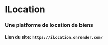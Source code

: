 # ILocation
### Une platforme de location de biens
#### Lien du site: `https://ilocation.onrender.com/`
